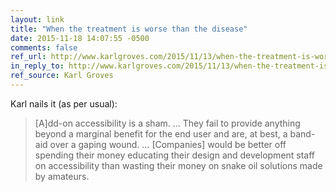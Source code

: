 ```yaml
---
layout: link
title: "When the treatment is worse than the disease"
date: 2015-11-18 14:07:55 -0500
comments: false
ref_url: http://www.karlgroves.com/2015/11/13/when-the-treatment-is-worse-than-the-disease/
in_reply_to: http://www.karlgroves.com/2015/11/13/when-the-treatment-is-worse-than-the-disease/
ref_source: Karl Groves
---
```


Karl nails it (as per usual): 

> [A]dd-on accessibility is a sham. … They fail to provide anything beyond a marginal benefit for the end user and are, at best, a band-aid over a gaping wound. … [Companies] would be better off spending their money educating their design and development staff on accessibility than wasting their money on snake oil solutions made by amateurs.